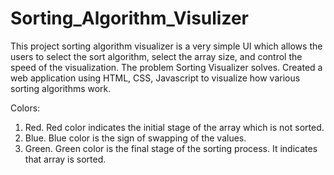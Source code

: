 # Sorting_Algorithm_Visulizer

This project sorting algorithm visualizer is a very simple UI which allows the users to select the sort algorithm, select the array size, and control the speed of the visualization. The problem Sorting Visualizer solves. Created a web application using HTML, CSS, Javascript to visualize how various sorting algorithms work.

Colors:

1.  Red. Red color indicates the initial stage of the array which is not sorted.
2.  Blue. Blue color is the sign of swapping of the values.
3.  Green. Green color is the final stage of the sorting process. It indicates that array is sorted.

